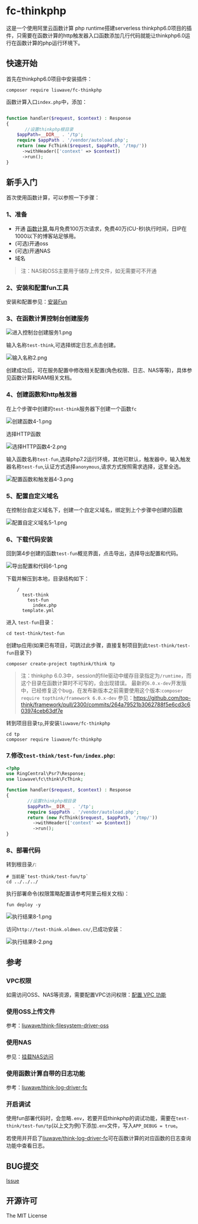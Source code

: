 # fc-thinkphp


这是一个使用阿里云函数计算 php runtime搭建serverless thinkphp6.0项目的插件，只需要在函数计算的http触发器入口函数添加几行代码就能让thinkphp6.0运行在函数计算的php运行环境下。

## 快速开始

首先在thinkphp6.0项目中安装插件：

```shell script
composer require liuwave/fc-thinkphp
```

函数计算入口`index.php`中，添加：

```php

function handler($request, $context) : Response
{   
       //设置thinkphp根目录
    $appPath=__DIR__ . '/tp';
    require $appPath . '/vendor/autoload.php';
    return (new FcThink($request, $appPath, '/tmp/'))
      ->withHeader(['context' => $context])
      ->run();
}
```


## 新手入门

首次使用函数计算，可以参照一下步骤：


### 1、准备

- 开通 [函数计算](http://fc.console.aliyun.com),每月免费100万次请求，免费40万(CU-秒)执行时间，日IP在1000以下的博客站足够用。
- (可选)开通oss
- (可选)开通NAS
- 域名

> 注：NAS和OSS主要用于储存上传文件，如无需要可不开通


### 2、安装和配置fun工具

安装和配置参见：[安装Fun](https://github.com/alibaba/funcraft/blob/master/docs/usage/installation-zh.md)


### 3、在函数计算控制台创建服务

![进入控制台创建服务1.png](https://assets.oldmen.cn/fc-thinkphp/docs/images/1.png)

输入名称`test-think`,可选择绑定日志,点击创建。

![输入名称2.png](https://assets.oldmen.cn/fc-thinkphp/docs/images/2.png)

创建成功后，可在服务配置中修改相关配置(角色权限、日志、NAS等等)，具体参见函数计算和RAM相关文档。


### 4、创建函数和http触发器

在上个步骤中创建的`test-think`服务器下创建一个函数`fc`

![创建函数4-1.png](https://assets.oldmen.cn/fc-thinkphp/docs/images/4-1.png)

选择HTTP函数

![选择HTTP函数4-2.png](https://assets.oldmen.cn/fc-thinkphp/docs/images/4-2.png)

输入函数名称`test-fun`,选择php7.2运行环境，其他可默认，触发器中，输入触发器名称`test-fun`,认证方式选择`anonymous`,请求方式按照需求选择，这里全选。

![配置函数和触发器4-3.png](https://assets.oldmen.cn/fc-thinkphp/docs/images/4-3.png)



### 5、配置自定义域名

在控制台自定义域名下，创建一个自定义域名，绑定到上个步骤中创建的函数

![配置自定义域名5-1.png](https://assets.oldmen.cn/fc-thinkphp/docs/images/5-1.png)


### 6、下载代码安装

回到第4步创建的函数`test-fun`概览界面，点击导出，选择导出配置和代码。

![导出配置和代码6-1.png](https://assets.oldmen.cn/fc-thinkphp/docs/images/6-1.png)

下载并解压到本地，目录结构如下：

```
    /
      test-think
        test-fun
          index.php
      template.yml
```

进入 `test-fun`目录：

```shell script
cd test-think/test-fun
```

创建tp应用(如果已有项目，可跳过此步骤，直接复制项目到此`test-think/test-fun`目录下)

```shell script
composer create-project topthink/think tp
``` 

> 注：thinkphp 6.0.3中，session的file驱动中缓存目录指定为`/rumtime`，而这个目录在函数计算时不可写的，会出现错误。
>最新的`6.0.x-dev`开发版中，已经修复这个bug，在发布新版本之前需要使用这个版本:`composer require topthink/framework 6.0.x-dev`
>参见：https://github.com/top-think/framework/pull/2300/commits/264a79521b3062788f5e6cd3c603974ceb63df7e

转到项目目录`tp`,并安装`liuwave/fc-thinkphp`

```shell script
cd tp
composer require liuwave/fc-thinkphp
```


### 7.修改`test-think/test-fun/index.php`:

```php
<?php
use RingCentral\Psr7\Response;
use liuwave\fc\think\FcThink;

function handler($request, $context) : Response
{
        //设置thinkphp根目录
        $appPath=__DIR__ . '/tp';
        require $appPath . '/vendor/autoload.php';
        return (new FcThink($request, $appPath, '/tmp/'))
          ->withHeader(['context' => $context])
          ->run();
}
```

### 8、部署代码

转到根目录`/`:

```shell script
# 当前是`test-think/test-fun/tp`
cd ../../../

```

执行部署命令(权限策略配置请参考阿里云相关文档)：

```shell script
fun deploy -y
```

![执行结果8-1.png](https://assets.oldmen.cn/fc-thinkphp/docs/images/8-1.png)


访问`http://test-think.oldmen.cn/`,已成功安装：

![执行结果8-2.png](https://assets.oldmen.cn/fc-thinkphp/docs/images/8-2.png)


## 参考


### VPC权限

如需访问OSS、NAS等资源，需要配置VPC访问权限：[配置 VPC 功能](https://help.aliyun.com/knowledge_detail/72959.html?spm=a2c4g.11186623.6.621.22d43111qBrncd)

### 使用OSS上传文件

参考：[liuwave/think-filesystem-driver-oss](https://github.com/liuwave/think-filesystem-driver-oss)


### 使用NAS

参见：[挂载NAS访问](https://help.aliyun.com/document_detail/87401.html)

### 使用函数计算自带的日志功能

参考：[liuwave/think-log-driver-fc](https://github.com/liuwave/think-log-driver-fc)


### 开启调试

使用fun部署代码时，会忽略`.env`，若要开启thinkphp的调试功能，需要在`test-think/test-fun/tp`(以上文为例)下添加`.env`文件，写入`APP_DEBUG = true`。

若使用并开启了[liuwave/think-log-driver-fc](https://github.com/liuwave/think-log-driver-fc)可在函数计算的对应函数的日志查询功能中查看日志。


## BUG提交

[Issue](https://github.com/liuwave/fc-thinkphp/issues)

## 开源许可

The MIT License

